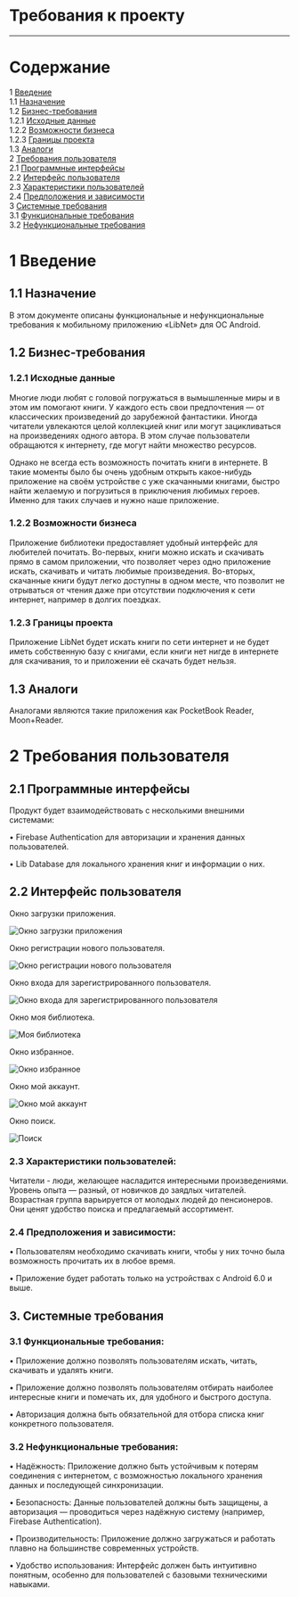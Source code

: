 # Требования к проекту
---

# Содержание
1 [Введение](#intro)  
1.1 [Назначение](#appointment)  
1.2 [Бизнес-требования](#business_requirements)  
1.2.1 [Исходные данные](#initial_data)  
1.2.2 [Возможности бизнеса](#business_opportunities)  
1.2.3 [Границы проекта](#project_boundary)  
1.3 [Аналоги](#analogues)  
2 [Требования пользователя](#user_requirements)  
2.1 [Программные интерфейсы](#software_interfaces)  
2.2 [Интерфейс пользователя](#user_interface)  
2.3 [Характеристики пользователей](#user_specifications)    
2.4 [Предположения и зависимости](#assumptions_and_dependencies)  
3 [Системные требования](#system_requirements)  
3.1 [Функциональные требования](#functional_requirements)   
3.2 [Нефункциональные требования](#non-functional_requirements)  

<a name="intro"/>

# 1 Введение

<a name="appointment"/>

## 1.1 Назначение
В этом документе описаны функциональные и нефункциональные требования к мобильному приложению «LibNet» для ОС Android. 

<a name="business_requirements"/>

## 1.2 Бизнес-требования

<a name="initial_data"/>

### 1.2.1 Исходные данные
Многие люди любят с головой погружаться в вымышленные миры и в этом им помогают книги. У каждого есть свои предпочтения — от классических произведений до зарубежной фантастики. Иногда читатели увлекаются целой коллекцией книг или могут зацикливаться на произведениях одного автора. В этом случае пользователи обращаются к интернету, где могут найти множество ресурсов.

Однако не всегда есть возможность почитать книги в интернете. В такие моменты было бы очень удобным открыть какое-нибудь приложение на своём устройстве с уже скачанными книгами, быстро найти желаемую и погрузиться в приключения любимых героев. Именно для таких случаев и нужно наше приложение.

<a name="business_opportunities"/>

### 1.2.2 Возможности бизнеса
Приложение библиотеки предоставляет удобный интерфейс для любителей почитать. Во-первых, книги можно искать и скачивать прямо в самом приложении, что позволяет через одно приложение искать, скачивать и читать любимые произведения. Во-вторых, скачанные книги будут легко доступны в одном месте, что позволит не отрываться от чтения даже при отсутствии подключения к сети интернет, например в долгих поездках.

<a name="project_boundary"/>

### 1.2.3 Границы проекта
Приложение LibNet будет искать книги по сети интернет и не будет иметь собственную базу с книгами, если книги нет нигде в интернете для скачивания, то и приложении её скачать будет нельзя.

<a name="analogues"/>

## 1.3 Аналоги
Аналогами являются такие приложения как PocketBook Reader, Moon+Reader.

<a name="user_requirements"/>

# 2 Требования пользователя

<a name="software_interfaces"/>

## 2.1 Программные интерфейсы
Продукт будет взаимодействовать с несколькими внешними системами:

•	Firebase Authentication для авторизации и хранения данных пользователей.

•	Lib Database для локального хранения книг и информации о них.


<a name="user_interface"/>

## 2.2 Интерфейс пользователя
Окно загрузки приложения.  

![Окно загрузки приложения](https://github.com/EgorDandy/ElectronicLibrary/blob/master/mockups/Loading.PNG)  

Окно регистрации нового пользователя.  

![Окно регистрации нового пользователя](https://github.com/EgorDandy/ElectronicLibrary/blob/master/mockups/Registration.PNG)

Окно входа для зарегистрированного пользователя.  

![Окно входа для зарегистрированного пользователя](https://github.com/EgorDandy/ElectronicLibrary/blob/master/mockups/Sign.PNG)

Окно моя библиотека. 

![Моя библиотека](https://github.com/EgorDandy/ElectronicLibrary/blob/master/mockups/MyLibrary.PNG)

Окно избранное. 

![Окно избранное](https://github.com/EgorDandy/ElectronicLibrary/blob/master/mockups/Favorites.PNG)

Окно мой аккаунт. 

![Окно мой аккаунт](https://github.com/EgorDandy/ElectronicLibrary/blob/master/mockups/Account.PNG)

Окно поиск. 

![Поиск](https://github.com/EgorDandy/ElectronicLibrary/blob/master/mockups/Search.PNG)

<a name="user_specifications"></a>
### **2.3 Характеристики пользователей:**

Читатели - люди, желающее насладится интересными произведениями. Уровень опыта — разный, от новичков до заядлых читателей. Возрастная группа варьируется от молодых людей до пенсионеров. Они ценят удобство поиска и предлагаемый ассортимент.

<a name="assumptions_and_dependencies"></a>
### **2.4 Предположения и зависимости:**

•	Пользователям необходимо скачивать книги, чтобы у них точно была возможность прочитать их в любое время.

•	Приложение будет работать только на устройствах с Android 6.0 и выше.

<a name="system_requirements"></a>
## **3. Системные требования**

<a name="functional_requirements"></a>
### **3.1 Функциональные требования:**

•   Приложение должно позволять пользователям искать, читать, скачивать и удалять книги.
	
•	Приложение должно позволять пользователям отбирать наиболее интересные книги и помечать их, для удобного и быстрого доступа.
	
•	Авторизация должна быть обязательной для отбора списка книг конкретного пользователя.

<a name="non-functional_requirements"></a>
### **3.2 Нефункциональные требования:**

•	Надёжность: Приложение должно быть устойчивым к потерям соединения с интернетом, с возможностью локального хранения данных и последующей синхронизации.

•	Безопасность: Данные пользователей должны быть защищены, а авторизация — проводиться через надёжную систему (например, Firebase Authentication).

•	Производительность: Приложение должно загружаться и работать плавно на большинстве современных устройств.

•	Удобство использования: Интерфейс должен быть интуитивно понятным, особенно для пользователей с базовыми техническими навыками.
